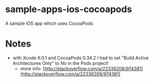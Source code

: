 sample-apps-ios-cocoapods
=========================

A sample iOS app which uses CocoaPods

# Notes

* with Xcode 6.0.1 and CocoaPods 0.34.2 I had to set "Build Active Architectures Only" to *No* in the Pods project!
	* more info: [http://stackoverflow.com/a/22336208/974381](http://stackoverflow.com/a/22336208/974381)
